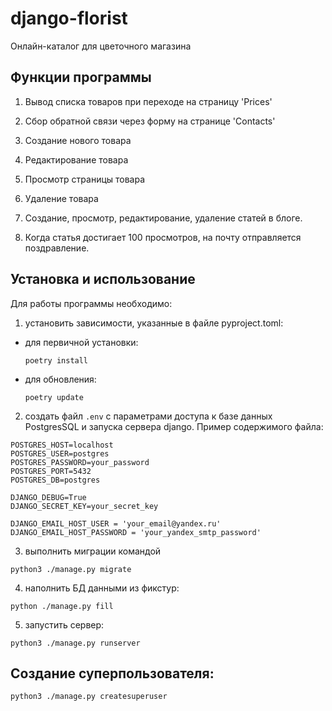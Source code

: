 # django-florist

Онлайн-каталог для цветочного магазина

## Функции программы

1. Вывод списка товаров при переходе на страницу 'Prices'

2. Сбор обратной связи через форму на странице 'Contacts'
3. Создание нового товара
4. Редактирование товара
5. Просмотр страницы товара
6. Удаление товара
7. Создание, просмотр, редактирование, удаление статей в блоге.
8. Когда статья достигает 100 просмотров, на почту отправляется поздравление.

## Установка и использование

Для работы программы необходимо:

1. установить зависимости, указанные в файле  pyproject.toml:
- для первичной установки:

  ```poetry install```
- для обновления:

  ```poetry update```


2. создать файл `.env` с параметрами доступа к базе данных PostgresSQL и запуска сервера django.
Пример содержимого файла:

```
POSTGRES_HOST=localhost
POSTGRES_USER=postgres
POSTGRES_PASSWORD=your_password
POSTGRES_PORT=5432
POSTGRES_DB=postgres

DJANGO_DEBUG=True
DJANGO_SECRET_KEY=your_secret_key

DJANGO_EMAIL_HOST_USER = 'your_email@yandex.ru'
DJANGO_EMAIL_HOST_PASSWORD = 'your_yandex_smtp_password'
```
3. выполнить миграции командой
```commandline
python3 ./manage.py migrate
```

4. наполнить БД данными из фикстур:

```
python ./manage.py fill
```

5. запустить сервер:
```commandline
python3 ./manage.py runserver
```

## Создание суперпользователя:
```commandline
python3 ./manage.py createsuperuser
```
